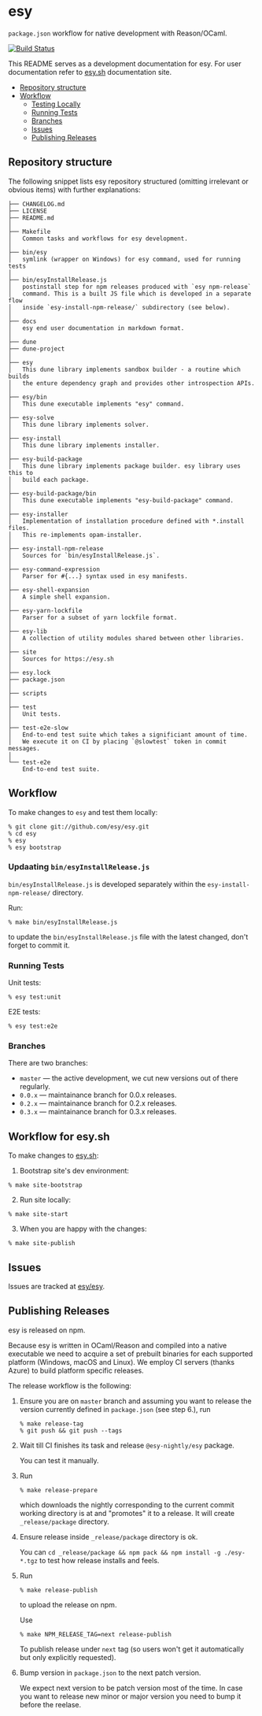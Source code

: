 # esy

`package.json` workflow for native development with Reason/OCaml.

[![Build Status](https://dev.azure.com/esy-dev/esy/_apis/build/status/build)](https://dev.azure.com/esy-dev/esy/_build/latest?definitionId=1)

This README serves as a development documentation for esy. For user
documentation refer to [esy.sh][] documentation site.

<!-- START doctoc generated TOC please keep comment here to allow auto update -->
<!-- DON'T EDIT THIS SECTION, INSTEAD RE-RUN doctoc TO UPDATE -->

- [Repository structure](#repository-structure)
- [Workflow](#workflow)
  - [Testing Locally](#testing-locally)
  - [Running Tests](#running-tests)
  - [Branches](#branches)
  - [Issues](#issues)
  - [Publishing Releases](#publishing-releases)

<!-- END doctoc generated TOC please keep comment here to allow auto update -->

## Repository structure

The following snippet lists esy repository structured (omitting irrelevant or
obvious items) with further explanations:

    ├── CHANGELOG.md
    ├── LICENSE
    ├── README.md
    │
    ├── Makefile
    │   Common tasks and workflows for esy development.
    │
    ├── bin/esy
    │   symlink (wrapper on Windows) for esy command, used for running tests
    │
    ├── bin/esyInstallRelease.js
    │   postinstall step for npm releases produced with `esy npm-release`
    │   command. This is a built JS file which is developed in a separate flow
    │   inside `esy-install-npm-release/` subdirectory (see below).
    │
    ├── docs
    │   esy end user documentation in markdown format.
    │
    ├── dune
    ├── dune-project
    │
    ├── esy
    │   This dune library implements sandbox builder - a routine which builds
    │   the enture dependency graph and provides other introspection APIs.
    │
    ├── esy/bin
    │   This dune executable implements "esy" command.
    │
    ├── esy-solve
    │   This dune library implements solver.
    │
    ├── esy-install
    │   This dune library implements installer.
    │
    ├── esy-build-package
    │   This dune library implements package builder. esy library uses this to
    │   build each package.
    │
    ├── esy-build-package/bin
    │   This dune executable implements "esy-build-package" command.
    │
    ├── esy-installer
    │   Implementation of installation procedure defined with *.install files.
    │   This re-implements opam-installer.
    │
    ├── esy-install-npm-release
    │   Sources for `bin/esyInstallRelease.js`.
    │
    ├── esy-command-expression
    │   Parser for #{...} syntax used in esy manifests.
    │
    ├── esy-shell-expansion
    │   A simple shell expansion.
    │
    ├── esy-yarn-lockfile
    │   Parser for a subset of yarn lockfile format.
    │
    ├── esy-lib
    │   A collection of utility modules shared between other libraries.
    │
    ├── site
    │   Sources for https://esy.sh
    │
    ├── esy.lock
    ├── package.json
    │
    ├── scripts
    │
    ├── test
    │   Unit tests.
    │
    ├── test-e2e-slow
    │   End-to-end test suite which takes a significiant amount of time.
    │   We execute it on CI by placing `@slowtest` token in commit messages.
    │
    └── test-e2e
        End-to-end test suite.

## Workflow

To make changes to `esy` and test them locally:

```
% git clone git://github.com/esy/esy.git
% cd esy
% esy
% esy bootstrap
```

### Updaating `bin/esyInstallRelease.js`

`bin/esyInstallRelease.js` is developed separately within the `esy-install-npm-release/` directory.

Run:

```
% make bin/esyInstallRelease.js
```

to update the `bin/esyInstallRelease.js` file with the latest changed, don't
forget to commit it.

### Running Tests

Unit tests:

```
% esy test:unit
```

E2E tests:

```
% esy test:e2e
```

### Branches

There are two branches:

- `master` — the active development, we cut new versions out of there regularly.
- `0.0.x` — maintainance branch for 0.0.x releases.
- `0.2.x` — maintainance branch for 0.2.x releases.
- `0.3.x` — maintainance branch for 0.3.x releases.

## Workflow for esy.sh

To make changes to [esy.sh][]:

1. Bootstrap site's dev environment:

  ```
  % make site-bootstrap
  ```

2. Run site locally:

  ```
  % make site-start
  ```

3. When you are happy with the changes:

  ```
  % make site-publish
  ```

## Issues

Issues are tracked at [esy/esy][].

## Publishing Releases

esy is released on npm.

Because esy is written in OCaml/Reason and compiled into a native executable we
need to acquire a set of prebuilt binaries for each supported platform (Windows,
macOS and Linux). We employ CI servers (thanks Azure) to build platform specific
releases.

The release workflow is the following:

1.  Ensure you are on `master` branch and assuming you want to release the
    version currently defined in `package.json` (see step 6.), run

    ```
    % make release-tag
    % git push && git push --tags
    ```

2.  Wait till CI finishes its task and release `@esy-nightly/esy` package.

    You can test it manually.

3.  Run

    ```
    % make release-prepare
    ```

    which downloads the nightly corresponding to the current commit working
    directory is at and "promotes" it to a release. It will create
    `_release/package` directory.

4.  Ensure release inside `_release/package` directory is ok.

    You can `cd _release/package && npm pack && npm install -g ./esy-*.tgz` to test how
    release installs and feels.

5.  Run

    ```
    % make release-publish
    ```

    to upload the release on npm.

    Use

    ```
    % make NPM_RELEASE_TAG=next release-publish
    ```

    To publish release under `next` tag (so users won't get it automatically but
    only explicitly requested).

6.  Bump version in `package.json` to the next patch version.

    We expect next version to be patch version most of the time. In case you
    want to release new minor or major version you need to bump it before the
    reelase.

[hello-ocaml]: https://github.com/esy-ocaml/hello-ocaml
[hello-reason]: https://github.com/esy-ocaml/hello-reason
[esy/esy]: https://github.com/esy/esy
[esy-ocaml/esy-opam]: https://github.com/esy-ocaml/esy-opam
[opam]: https://opam.ocaml.org
[npm]: https://npmjs.org
[reason]: https://reasonml.github.io
[ocaml]: https://ocaml.org
[dune]: http://dune.readthedocs.io
[ocamlbuild]: https://github.com/ocaml/ocamlbuild/blob/master/manual/manual.adoc
[pjc]: https://github.com/jordwalke/PackageJsonForCompilers
[esy.sh]: http://esy.sh
